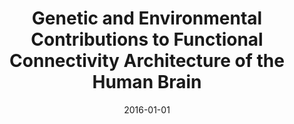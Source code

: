 ---
title: "Genetic and Environmental Contributions to Functional Connectivity Architecture of the Human Brain"
date: 2016-01-01
authors_string: Zhi Yang, Xi-Nian Zuo, Katie McMahon, Cameron Craddock, Clare Kelly, Greig Zubicaray, Ian Hickie, Peter Bandettini, Xavier Castellanos, Michael Milham, Margaret Wright
authors:
   - Zhi Yang
   - Xi-Nian Zuo
   - Katie McMahon
   - Cameron Craddock
   - Clare Kelly
   - Greig Zubicaray
   - Ian Hickie
   - Peter Bandettini
   - Xavier Castellanos
   - Michael Milham
   - Margaret Wright
author_ids:
   - zhi_yang
   - peter_bandettini
journal: 'Cerebral Cortex'
volume: 26
issue: 5
pages: 2341-2352
book_title: ''
publisher: ''
abstract: ""
project_id: 
paper_url: https://academic.oup.com/cercor/article-lookup/doi/10.1093/cercor/bhw027
doi: 10.1093/cercor/bhw027
data_loc: ''
code_loc: ''
file: '/assets/publications//assets/publications/'
file_name: '/assets/publications/'
type: journal_article
pub_str: ' (2016) Cerebral Cortex 26(5): 2341-2352'
layout: publication 
---